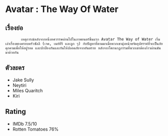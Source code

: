 # Avatar : The Way Of Water

## เรื่องย่อ
           เหตุการณ์หลังจากหนึ่งทศวรรษผ่านไปในภาพยนตร์ชิ้นแรก Avatar The Way of Water เริ่มเล่าเรื่องของครอบครัวซัลลี (เจค, เนย์ทีรี และลูก ๆ) กับปัญหาที่ตามมาเมื่อพวกเขามุ่งหน้าขจัดอุปสรรค์ที่จะเป็นภัยคุกคามเพื่อให้อยู่รอด และปกป้องกันและกันให้ปลอดภัยจากอันตราย หลังจากโศกนาฎกรรมที่พวกเขาต้องก้าวผ่านมันมาด้วยกัน

## ตัวละคร
- Jake Sully
- Neytiri
- Miles Quaritch
- Kiri

## Rating
- IMDb 7.5/10
- Rotten Tomatoes 76%
